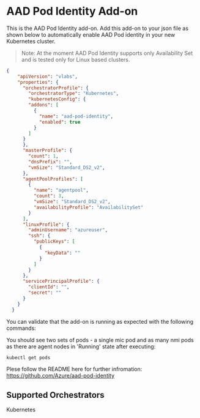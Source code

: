 # AAD Pod Identity Add-on


This is the AAD Pod Identity add-on.  Add this add-on to your json file as shown below to automatically enable AAD Pod identity in your new Kubernetes cluster.
> Note: At the moment AAD Pod Identity supports only Availability Set and is tested only for Linux based clusters.

```json
{
    "apiVersion": "vlabs",
    "properties": {
      "orchestratorProfile": {
        "orchestratorType": "Kubernetes",
        "kubernetesConfig": {
        "addons": [
          {
            "name": "aad-pod-identity",
            "enabled": true
          }
        ]
      }
      },
      "masterProfile": {
        "count": 1,
        "dnsPrefix": "",
        "vmSize": "Standard_DS2_v2",
      },
      "agentPoolProfiles": [
        {
          "name": "agentpool",
          "count": 3,
          "vmSize": "Standard_DS2_v2",
          "availabilityProfile": "AvailabilitySet"
        }
      ],
      "linuxProfile": {
        "adminUsername": "azureuser",
        "ssh": {
          "publicKeys": [
            {
              "keyData": ""
            }
          ]
        }
      },
      "servicePrincipalProfile": {
        "clientId": "",
        "secret": ""
      }
    }
  }

```

You can validate that the add-on is running as expected with the following commands:

You should see two sets of pods - a single mic pod and as many nmi pods as there are agent nodes in 'Running' state after executing:

```bash
kubectl get pods
```

Plese follow the README here for further infromation: https://github.com/Azure/aad-pod-identity

## Supported Orchestrators

Kubernetes